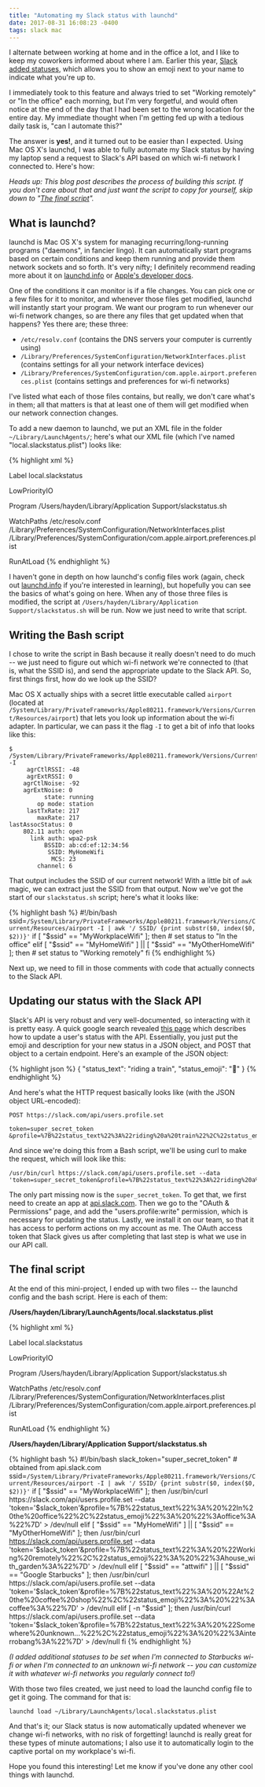 ```yaml
---
title: "Automating my Slack status with launchd"
date: 2017-08-31 16:08:23 -0400
tags: slack mac
---
```

I alternate between working at home and in the office a lot, and I like to keep my coworkers informed about where I am. Earlier this year, [Slack added statuses](https://slackhq.com/set-your-status-in-slack-28a793914b98), which allows you to show an emoji next to your name to indicate what you're up to.

I immediately took to this feature and always tried to set "Working remotely" or "In the office" each morning, but I'm very forgetful, and would often notice at the end of the day that I had been set to the wrong location for the entire day. My immediate thought when I'm getting fed up with a tedious daily task is, "can I automate this?"

The answer is **yes!**, and it turned out to be easier than I expected. Using Mac OS X's launchd, I was able to fully automate my Slack status by having my laptop send a request to Slack's API based on which wi-fi network I connected to. Here's how:

_Heads up: This blog post describes the process of building this script. If you don't care about that and just want the script to copy for yourself, skip down to "[The final script](#the-final-script)"._

## What is launchd?

launchd is Mac OS X's system for managing recurring/long-running programs ("daemons", in fancier lingo). It can automatically start programs based on certain conditions and keep them running and provide them network sockets and so forth. It's very nifty; I definitely recommend reading more about it on [launchd.info](http://www.launchd.info/) or [Apple's developer docs](https://developer.apple.com/library/content/documentation/MacOSX/Conceptual/BPSystemStartup/Chapters/CreatingLaunchdJobs.html).

One of the conditions it can monitor is if a file changes. You can pick one or a few files for it to monitor, and whenever those files get modified, launchd will instantly start your program. We want our program to run whenever our wi-fi network changes, so are there any files that get updated when that happens? Yes there are; these three:

* `/etc/resolv.conf` (contains the DNS servers your computer is currently using)
* `/Library/Preferences/SystemConfiguration/NetworkInterfaces.plist` (contains settings for all your network interface devices)
* `/Library/Preferences/SystemConfiguration/com.apple.airport.preferences.plist` (contains settings and preferences for wi-fi networks)

I've listed what each of those files contains, but really, we don't care what's in them; all that matters is that at least one of them will get modified when our network connection changes.

To add a new daemon to launchd, we put an XML file in the folder `~/Library/LaunchAgents/`; here's what our XML file (which I've named "local.slackstatus.plist") looks like:

{% highlight xml %}
<?xml version="1.0" encoding="UTF-8"?>
<!DOCTYPE plist PUBLIC "-//Apple Computer//DTD PLIST 1.0//EN"  "http://www.apple.com/DTDs/PropertyList-1.0.dtd">
<plist version="1.0">
<dict>
  <key>Label</key>
  <string>local.slackstatus</string>

  <key>LowPriorityIO</key>
  <true/>

  <key>Program</key>
  <string>/Users/hayden/Library/Application Support/slackstatus.sh</string>

  <key>WatchPaths</key>
  <array>
    <string>/etc/resolv.conf</string>
    <string>/Library/Preferences/SystemConfiguration/NetworkInterfaces.plist</string>
    <string>/Library/Preferences/SystemConfiguration/com.apple.airport.preferences.plist</string>
  </array>

  <key>RunAtLoad</key>
  <true/>
</dict>
</plist>
{% endhighlight %}

I haven't gone in depth on how launchd's config files work (again, check out [launchd.info](http://www.launchd.info/) if you're interested in learning), but hopefully you can see the basics of what's going on here. When any of those three files is modified, the script at `/Users/hayden/Library/Application Support/slackstatus.sh` will be run. Now we just need to write that script.

## Writing the Bash script

I chose to write the script in Bash because it really doesn't need to do much -- we just need to figure out which wi-fi network we're connected to (that is, what the SSID is), and send the appropriate update to the Slack API. So, first things first, how do we look up the SSID?

Mac OS X actually ships with a secret little executable called `airport` (located at `/System/Library/PrivateFrameworks/Apple80211.framework/Versions/Current/Resources/airport`) that lets you look up information about the wi-fi adapter. In particular, we can pass it the flag `-I` to get a bit of info that looks like this:

```
$ /System/Library/PrivateFrameworks/Apple80211.framework/Versions/Current/Resources/airport -I
     agrCtlRSSI: -48
     agrExtRSSI: 0
    agrCtlNoise: -92
    agrExtNoise: 0
          state: running
        op mode: station
     lastTxRate: 217
        maxRate: 217
lastAssocStatus: 0
    802.11 auth: open
      link auth: wpa2-psk
          BSSID: ab:cd:ef:12:34:56
           SSID: MyHomeWifi
            MCS: 23
        channel: 6
```
That output includes the SSID of our current network! With a little bit of `awk` magic, we can extract just the SSID from that output. Now we've got the start of our `slackstatus.sh` script; here's what it looks like:

{% highlight bash %}
#!/bin/bash
ssid=`/System/Library/PrivateFrameworks/Apple80211.framework/Versions/Current/Resources/airport -I | awk '/ SSID/ {print substr($0, index($0, $2))}'`
if [ "$ssid" == "MyWorkplaceWifi" ]; then
    # set status to "In the office"
elif [ "$ssid" == "MyHomeWifi" ] || [ "$ssid" == "MyOtherHomeWifi" ]; then
    # set status to "Working remotely"
fi
{% endhighlight %}

Next up, we need to fill in those comments with code that actually connects to the Slack API.

## Updating our status with the Slack API

Slack's API is very robust and very well-documented, so interacting with it is pretty easy. A quick google search revealed [this page](https://api.slack.com/docs/presence-and-status) which describes how to update a user's status with the API. Essentially, you just put the emoji and description for your new status in a JSON object, and POST that object to a certain endpoint. Here's an example of the JSON object:

{% highlight json %}
{
    "status_text": "riding a train",
    "status_emoji": ":mountain_railway:"
}
{% endhighlight %}

And here's what the HTTP request basically looks like (with the JSON object URL-encoded):

```
POST https://slack.com/api/users.profile.set

token=super_secret_token
&profile=%7B%22status_text%22%3A%22riding%20a%20train%22%2C%22status_emoji%22%3A%22%3Amountain_railway%3A%22%7D
```

And since we're doing this from a Bash script, we'll be using curl to make the request, which will look like this:

```
/usr/bin/curl https://slack.com/api/users.profile.set --data 'token=super_secret_token&profile=%7B%22status_text%22%3A%22riding%20a%20train%22%2C%22status_emoji%22%3A%22%3Amountain_railway%3A%22%7D'
```

The only part missing now is the `super_secret_token`. To get that, we first need to create an app at [api.slack.com](https://api.slack.com/). Then we go to the "OAuth & Permissions" page, and add the "users.profile:write" permission, which is necessary for updating the status. Lastly, we install it on our team, so that it has access to perform actions on my account as me. The OAuth access token that Slack gives us after completing that last step is what we use in our API call.

## The final script

At the end of this mini-project, I ended up with two files -- the launchd config and the bash script. Here is each of them:

**/Users/hayden/Library/LaunchAgents/local.slackstatus.plist**

{% highlight xml %}
<?xml version="1.0" encoding="UTF-8"?>
<!DOCTYPE plist PUBLIC "-//Apple Computer//DTD PLIST 1.0//EN"  "http://www.apple.com/DTDs/PropertyList-1.0.dtd">
<plist version="1.0">
<dict>
  <key>Label</key>
  <string>local.slackstatus</string>

  <key>LowPriorityIO</key>
  <true/>

  <key>Program</key>
  <string>/Users/hayden/Library/Application Support/slackstatus.sh</string>

  <key>WatchPaths</key>
  <array>
    <string>/etc/resolv.conf</string>
    <string>/Library/Preferences/SystemConfiguration/NetworkInterfaces.plist</string>
    <string>/Library/Preferences/SystemConfiguration/com.apple.airport.preferences.plist</string>
  </array>

  <key>RunAtLoad</key>
  <true/>
</dict>
</plist>
{% endhighlight %}

**/Users/hayden/Library/Application Support/slackstatus.sh**

{% highlight bash %}
#!/bin/bash
slack_token="super_secret_token" # obtained from api.slack.com
ssid=`/System/Library/PrivateFrameworks/Apple80211.framework/Versions/Current/Resources/airport -I | awk '/ SSID/ {print substr($0, index($0, $2))}'`
if [ "$ssid" == "MyWorkplaceWifi" ]; then
    /usr/bin/curl https://slack.com/api/users.profile.set --data 'token='$slack_token'&profile=%7B%22status_text%22%3A%20%22In%20the%20office%22%2C%22status_emoji%22%3A%20%22%3Aoffice%3A%22%7D' > /dev/null
elif [ "$ssid" == "MyHomeWifi" ] || [ "$ssid" == "MyOtherHomeWifi" ]; then
    /usr/bin/curl https://slack.com/api/users.profile.set --data 'token='$slack_token'&profile=%7B%22status_text%22%3A%20%22Working%20remotely%22%2C%22status_emoji%22%3A%20%22%3Ahouse_with_garden%3A%22%7D' > /dev/null
elif [ "$ssid" == "attwifi" ] || [ "$ssid" == "Google Starbucks" ]; then
    /usr/bin/curl https://slack.com/api/users.profile.set --data 'token='$slack_token'&profile=%7B%22status_text%22%3A%20%22At%20the%20coffee%20shop%22%2C%22status_emoji%22%3A%20%22%3Acoffee%3A%22%7D' > /dev/null
elif [ -n "$ssid" ]; then
    /usr/bin/curl https://slack.com/api/users.profile.set --data 'token='$slack_token'&profile=%7B%22status_text%22%3A%20%22Somewhere%20unknown...%22%2C%22status_emoji%22%3A%20%22%3Ainterrobang%3A%22%7D' > /dev/null
fi
{% endhighlight %}

_(I added additional statuses to be set when I'm connected to Starbucks wi-fi or when I'm connected to an unknown wi-fi network -- you can customize it with whatever wi-fi networks you regularly connect to!)_

With those two files created, we just need to load the launchd config file to get it going. The command for that is:

```
launchd load ~/Library/LaunchAgents/local.slackstatus.plist
```

And that's it; our Slack status is now automatically updated whenever we change wi-fi networks, with no risk of forgetting! launchd is really great for these types of minute automations; I also use it to automatically login to the captive portal on my workplace's wi-fi.

Hope you found this interesting! Let me know if you've done any other cool things with launchd.
